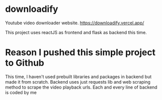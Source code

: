 # downloadify

Youtube video downloader website.
https://downloadify.vercel.app/


This project uses reactJS as frontend and flask as backend this time.

# Reason I pushed this simple project to Github

This time, I haven't used prebuilt libraries and packages in backend but made it from scratch. Backend uses just requests lib and web scraping method to scrape the video playback urls. Each and every line of backend is coded by me


